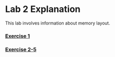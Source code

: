 # Lab 2 Explanation
This lab involves information about memory layout.
### [Exercise 1](https://github.com/JiananDing0/MIT_6.828/edit/master/lab2/Exercise1.md)
### [Exercise 2-5](https://github.com/JiananDing0/MIT_6.828/edit/master/lab2/Exercise2-5.md)
